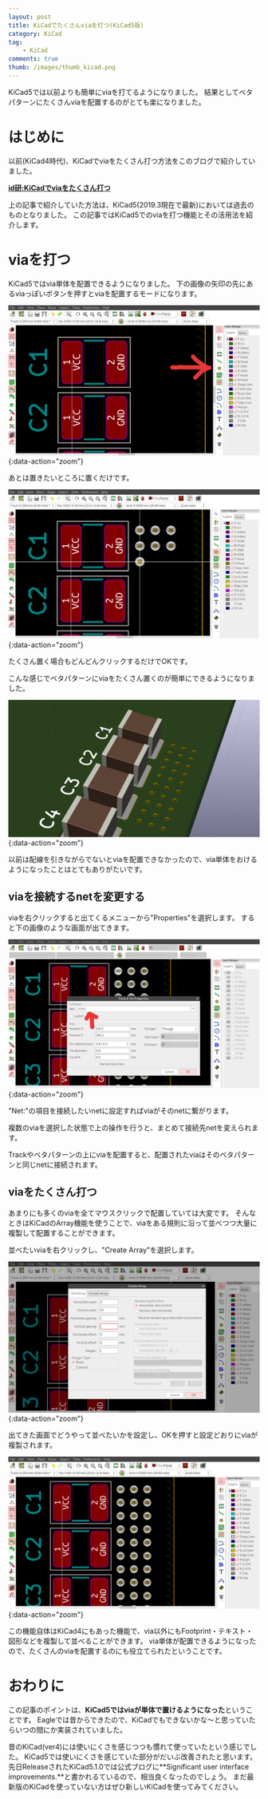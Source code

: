 ```yaml
---
layout: post
title: KiCadでたくさんviaを打つ(KiCad5版)
category: KiCad
tag:
    - KiCad
comments: true
thumb: /images/thumb_kicad.png
---
```

KiCad5では以前よりも簡単にviaを打てるようになりました。
結果としてベタパターンにたくさんviaを配置するのがとても楽になりました。


# はじめに
以前(KiCad4時代)、KiCadでviaをたくさん打つ方法をこのブログで紹介していました。

[**id研:KiCadでviaをたくさん打つ**](/posts/2017-04-19-kicad_via)

上の記事で紹介していた方法は、KiCad5(2019.3現在で最新)においては過去のものとなりました。
この記事ではKiCad5でのviaを打つ機能とその活用法を紹介します。


# viaを打つ
KiCad5ではvia単体を配置できるようになりました。
下の画像の矢印の先にあるviaっぽいボタンを押すとviaを配置するモードになります。

![](/images/kicadvia2_viatool.png){:data-action="zoom"}

あとは置きたいところに置くだけです。

![](/images/kicadvia2_placevia.png){:data-action="zoom"}

たくさん置く場合もどんどんクリックするだけでOKです。

こんな感じでベタパターンにviaをたくさん置くのが簡単にできるようになりました。

![](/images/kicadvia2_3d.png){:data-action="zoom"}

以前は配線を引きながらでないとviaを配置できなかったので、via単体をおけるようになったことはとてもありがたいです。

## viaを接続するnetを変更する
viaを右クリックすると出てくるメニューから"Properties"を選択します。
すると下の画像のような画面が出てきます。

![](/images/kicadvia2_net.png){:data-action="zoom"}

"Net:"の項目を接続したいnetに設定すればviaがそのnetに繋がります。

複数のviaを選択した状態で上の操作を行うと、まとめて接続先netを変えられます。

Trackやベタパターンの上にviaを配置すると、配置されたviaはそのベタパターンと同じnetに接続されます。


## viaをたくさん打つ
あまりにも多くのviaを全てマウスクリックで配置していては大変です。
そんなときはKiCadのArray機能を使うことで、viaをある規則に沿って並べつつ大量に複製して配置することができます。

並べたいviaを右クリックし、"Create Array"を選択します。

![](/images/kicadvia2_array.png){:data-action="zoom"}

出てきた画面でどうやって並べたいかを設定し、OKを押すと設定どおりにviaが複製されます。

![](/images/kicadvia2_array_result.png){:data-action="zoom"}


この機能自体はKiCad4にもあった機能で、via以外にもFootprint・テキスト・図形などを複製して並べることができます。
via単体が配置できるようになったので、たくさんのviaを配置するのにも役立てられたということです。


# おわりに
この記事のポイントは、**KiCad5ではviaが単体で置けるようになった**ということです。
Eagleでは昔からできたので、KiCadでもできないかな〜と思っていたらいつの間にか実装されていました。

昔のKiCad(ver4)には使いにくさを感じつつも慣れて使っていたという感じでした。
KiCad5では使いにくさを感じていた部分がだいぶ改善されたと思います。
先日ReleaseされたKiCad5.1.0では公式ブログに**Significant user interface improvements.**と書かれるているので、相当良くなったのでしょう。
まだ最新版のKiCadを使っていない方はぜひ新しいKiCadを使ってみてください。